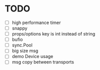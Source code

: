 TODO
====

- [ ] high performance timer
- [ ] snappy
- [ ] props/options key is int instead of string
- [ ] bufio
- [ ] sync.Pool
- [ ] big size msg
- [ ] demo Device usage
- [ ] msg copy between transports
